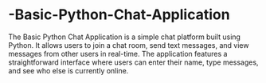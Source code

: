 # -Basic-Python-Chat-Application
The Basic Python Chat Application is a simple chat platform built using Python. It allows users to join a chat room, send text messages, and view messages from other users in real-time. The application features a straightforward interface where users can enter their name, type messages, and see who else is currently online.
